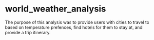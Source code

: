 # world_weather_analysis

The purpose of this analysis was to provide users with cities to travel to based on temperature prefences, find hotels for them to stay at, and provide a trip itinerary. 
